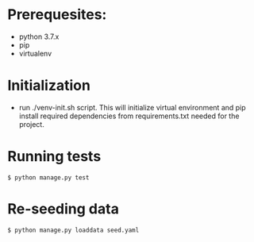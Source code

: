 # Prerequesites: 
- python 3.7.x
- pip
- virtualenv
# Initialization
- run ./venv-init.sh script. This will initialize virtual environment and pip install required dependencies from requirements.txt needed for the project.
# Running tests
```shell
$ python manage.py test
```
# Re-seeding data
```shell
$ python manage.py loaddata seed.yaml
```

